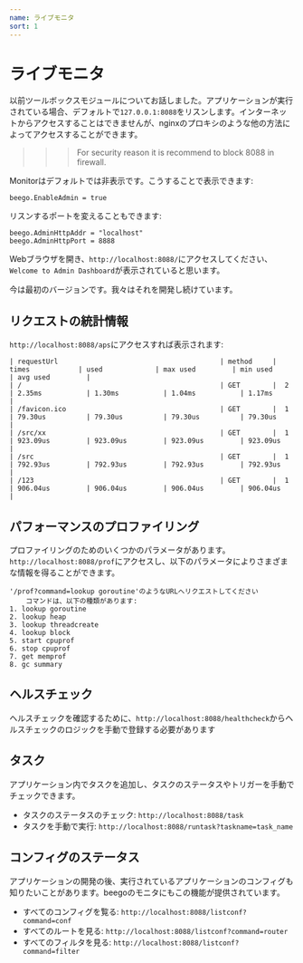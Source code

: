 ```yaml
---
name: ライブモニタ
sort: 1
---
```


# ライブモニタ

以前ツールボックスモジュールについてお話しました。アプリケーションが実行されている場合、デフォルトで`127.0.0.1:8088`をリスンします。インターネットからアクセスすることはできませんが、nginxのプロキシのような他の方法によってアクセスすることができます。

>>> For security reason it is recommend to block 8088 in firewall.

Monitorはデフォルトでは非表示です。こうすることで表示できます:

	beego.EnableAdmin = true
	
リスンするポートを変えることもできます:

	beego.AdminHttpAddr = "localhost"
	beego.AdminHttpPort = 8888
	
Webブラウザを開き、`http://localhost:8088/`にアクセスしてください、`Welcome to Admin Dashboard`が表示されていると思います。

今は最初のバージョンです。我々はそれを開発し続けています。

## リクエストの統計情報

`http://localhost:8088/aps`にアクセスすれば表示されます:

	| requestUrl                                        | method     | times            | used             | max used         | min used         | avg used         |
	| /                                                 | GET        |  2               | 2.35ms           | 1.30ms           | 1.04ms           | 1.17ms           |
	| /favicon.ico                                      | GET        |  1               | 79.30us          | 79.30us          | 79.30us          | 79.30us          |
	| /src/xx                                           | GET        |  1               | 923.09us         | 923.09us         | 923.09us         | 923.09us         |
	| /src                                              | GET        |  1               | 792.93us         | 792.93us         | 792.93us         | 792.93us         |
	| /123                                              | GET        |  1               | 906.04us         | 906.04us         | 906.04us         | 906.04us         |

## パフォーマンスのプロファイリング

プロファイリングのためのいくつかのパラメータがあります。`http://localhost:8088/prof`にアクセスし、以下のパラメータによりさまざまな情報を得ることができます。

	'/prof?command=lookup goroutine'のようなURLへリクエストしてください
        コマンドは、以下の種類があります:
	1. lookup goroutine
	2. lookup heap
	3. lookup threadcreate
	4. lookup block
	5. start cpuprof
	6. stop cpuprof
	7. get memprof
	8. gc summary

## ヘルスチェック

ヘルスチェックを確認するために、`http://localhost:8088/healthcheck`からヘルスチェックのロジックを手動で登録する必要があります

## タスク

アプリケーション内でタスクを追加し、タスクのステータスやトリガーを手動でチェックできます。

- タスクのステータスのチェック: `http://localhost:8088/task`
- タスクを手動で実行: `http://localhost:8088/runtask?taskname=task_name`

## コンフィグのステータス

アプリケーションの開発の後、実行されているアプリケーションのコンフィグも知りたいことがあります。beegoのモニタにもこの機能が提供されています。

- すべてのコンフィグを覧る: `http://localhost:8088/listconf?command=conf`
- すべてのルートを見る: `http://localhost:8088/listconf?command=router`
- すべてのフィルタを見る: `http://localhost:8088/listconf?command=filter`
